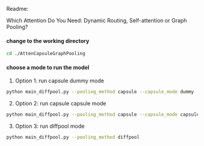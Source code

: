 Readme:

Which Attention Do You Need: Dynamic Routing, Self-attention or Graph Pooling?


#### change to the working directory
```sh
cd ./AttenCapsuleGraphPooling
```

#### choose a mode to run the model
1. Option 1: run capsule dummy mode

```sh
python main_diffpool.py --pooling_method capsule --capsule_mode dummy
``` 

2. Option 2: run capsule capsule mode

```sh
python main_diffpool.py --pooling_method capsule --capsule_mode capsule
```

3. Option 3: run diffpool mode

```sh
python main_diffpool.py --pooling_method diffpool
``` 